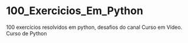 # 100_Exercicios_Em_Python
 100 exercícios resolvidos em python, desafios do canal Curso em  Vídeo. Curso de Python
